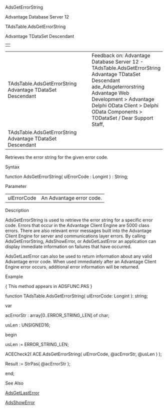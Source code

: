 AdsGetErrorString




Advantage Database Server 12  

TAdsTable.AdsGetErrorString

Advantage TDataSet Descendant

|  |
| --- |
|  |

|  |  |  |  |  |
| --- | --- | --- | --- | --- |
| TAdsTable.AdsGetErrorString  Advantage TDataSet Descendant |  |  | Feedback on: Advantage Database Server 12 - TAdsTable.AdsGetErrorString Advantage TDataSet Descendant ade\_Adsgeterrorstring Advantage Web Development > Advantage Delphi OData Client > Delphi OData Components > TODataSet / Dear Support Staff, |  |
| TAdsTable.AdsGetErrorString  Advantage TDataSet Descendant |  |  |  |  |

Retrieves the error string for the given error code.

Syntax

function AdsGetErrorString( ulErrorCode : Longint ) : String;

Parameter

|  |  |
| --- | --- |
| ulErrorCode | An Advantage error code. |

Description

AdsGetErrorString is used to retrieve the error string for a specific error code. Errors that occur in the Advantage Client Engine are 5000 class errors. There are also relevant error messages built into the Advantage Client Engine for server and communications layer errors. By calling AdsGetErrorString, AdsShowError, or AdsGetLastError an application can display immediate information on failures that have occurred.

AdsGetLastError can also be used to return information about any valid Advantage error code. When used immediately after an Advantage Client Engine error occurs, additional error information will be returned.

Example

{ This method appears in ADSFUNC.PAS }

function TAdsTable.AdsGetErrorString( ulErrorCode: Longint ): string;

var

acErrorStr : array[0..ERROR\_STRING\_LEN] of char;

usLen : UNSIGNED16;

begin

usLen := ERROR\_STRING\_LEN;

ACECheck2( ACE.AdsGetErrorString( ulErrorCode, @acErrorStr, @usLen ) );

Result := StrPas( @acErrorStr );

end;

See Also

[AdsGetLastError](ade_adsgetlasterror.htm)

[AdsShowError](ade_adsshowerror.htm)